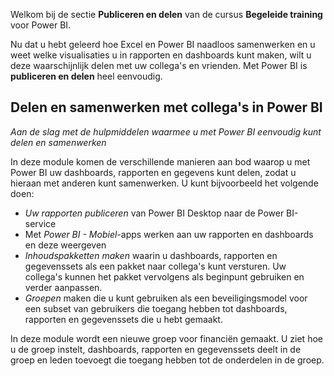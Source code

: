 Welkom bij de sectie **Publiceren en delen** van de cursus **Begeleide training** voor Power BI.

Nu dat u hebt geleerd hoe Excel en Power BI naadloos samenwerken en u weet welke visualisaties u in rapporten en dashboards kunt maken, wilt u deze waarschijnlijk delen met uw collega's en vrienden. Met Power BI is **publiceren en delen** heel eenvoudig.

## <a name="share-and-collaborate-with-colleagues-in-power-bi"></a>Delen en samenwerken met collega's in Power BI
*Aan de slag met de hulpmiddelen waarmee u met Power BI eenvoudig kunt delen en samenwerken*

In deze module komen de verschillende manieren aan bod waarop u met Power BI uw dashboards, rapporten en gegevens kunt delen, zodat u hieraan met anderen kunt samenwerken. U kunt bijvoorbeeld het volgende doen:

* *Uw rapporten publiceren* van Power BI Desktop naar de Power BI-service
* Met *Power BI - Mobiel*-apps werken aan uw rapporten en dashboards en deze weergeven
* *Inhoudspakketten maken* waarin u dashboards, rapporten en gegevenssets als een pakket naar collega's kunt versturen. Uw collega's kunnen het pakket vervolgens als beginpunt gebruiken en verder aanpassen.
* *Groepen* maken die u kunt gebruiken als een beveiligingsmodel voor een subset van gebruikers die toegang hebben tot dashboards, rapporten en gegevenssets die u hebt gemaakt.

In deze module wordt een nieuwe groep voor financiën gemaakt. U ziet hoe u de groep instelt, dashboards, rapporten en gegevenssets deelt in de groep en leden toevoegt die toegang hebben tot de onderdelen in de groep.

